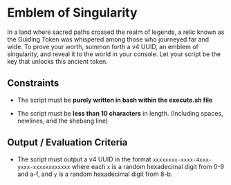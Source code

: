 # Emblem of Singularity

In a land where sacred paths crossed the realm of legends, a relic known as the Guiding Token was whispered among those who journeyed far and wide. To prove your worth, summon forth a v4 UUID, an emblem of singularity, and reveal it to the world in your console. Let your script be the key that unlocks this ancient token.

## Constraints

- The script must be **purely written in bash within the execute.sh file**

- The script must be **less than 10 characters** in length. (Including spaces, newlines, and the shebang line)


## Output / Evaluation Criteria

- The script must output a v4 UUID in the format `xxxxxxxx-xxxx-4xxx-yxxx-xxxxxxxxxxxx` where each `x` is a random hexadecimal digit from 0-9 and a-f, and `y` is a random hexadecimal digit from 8-b.